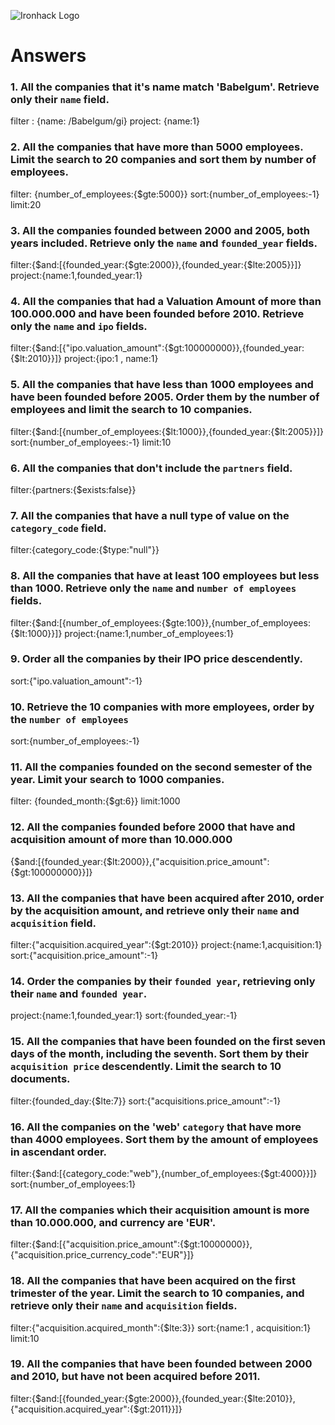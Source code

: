 ![Ironhack Logo](https://i.imgur.com/1QgrNNw.png)

# Answers

### 1. All the companies that it's name match 'Babelgum'. Retrieve only their `name` field.

<!-- Your Code Goes Here -->
filter : {name: /Babelgum/gi} 
project: {name:1}

### 2. All the companies that have more than 5000 employees. Limit the search to 20 companies and sort them by **number of employees**.

<!-- Your Code Goes Here -->
filter: {number_of_employees:{$gte:5000}}
sort:{number_of_employees:-1}
limit:20

### 3. All the companies founded between 2000 and 2005, both years included. Retrieve only the `name` and `founded_year` fields.

<!-- Your Code Goes Here -->
filter:{$and:[{founded_year:{$gte:2000}},{founded_year:{$lte:2005}}]}
project:{name:1,founded_year:1}

### 4. All the companies that had a Valuation Amount of more than 100.000.000 and have been founded before 2010. Retrieve only the `name` and `ipo` fields.

<!-- Your Code Goes Here -->
filter:{$and:[{"ipo.valuation_amount":{$gt:100000000}},{founded_year:{$lt:2010}}]}
project:{ipo:1 , name:1}
### 5. All the companies that have less than 1000 employees and have been founded before 2005. Order them by the number of employees and limit the search to 10 companies.

<!-- Your Code Goes Here -->
filter:{$and:[{number_of_employees:{$lt:1000}},{founded_year:{$lt:2005}}]}
sort:{number_of_employees:-1}
limit:10

### 6. All the companies that don't include the `partners` field.

<!-- Your Code Goes Here -->

filter:{partners:{$exists:false}}

### 7. All the companies that have a null type of value on the `category_code` field.

<!-- Your Code Goes Here -->
filter:{category_code:{$type:"null"}}

### 8. All the companies that have at least 100 employees but less than 1000. Retrieve only the `name` and `number of employees` fields.

<!-- Your Code Goes Here -->
filter:{$and:[{number_of_employees:{$gte:100}},{number_of_employees:{$lt:1000}}]}
project:{name:1,number_of_employees:1}

### 9. Order all the companies by their IPO price descendently.

<!-- Your Code Goes Here -->
sort:{"ipo.valuation_amount":-1}

### 10. Retrieve the 10 companies with more employees, order by the `number of employees`

<!-- Your Code Goes Here -->
sort:{number_of_employees:-1}

### 11. All the companies founded on the second semester of the year. Limit your search to 1000 companies.

<!-- Your Code Goes Here -->
filter: {founded_month:{$gt:6}}
limit:1000

<!-- ### 12. All the companies that have been 'deadpooled' after the third year. -->

<!-- Your Code Goes Here -->

### 12. All the companies founded before 2000 that have and acquisition amount of more than 10.000.000

<!-- Your Code Goes Here -->

{$and:[{founded_year:{$lt:2000}},{"acquisition.price_amount":{$gt:100000000}}]}

### 13. All the companies that have been acquired after 2010, order by the acquisition amount, and retrieve only their `name` and `acquisition` field.

<!-- Your Code Goes Here -->
filter:{"acquisition.acquired_year":{$gt:2010}}
project:{name:1,acquisition:1}
sort:{"acquisition.price_amount":-1}

### 14. Order the companies by their `founded year`, retrieving only their `name` and `founded year`.

<!-- Your Code Goes Here -->
project:{name:1,founded_year:1}
sort:{founded_year:-1}

### 15. All the companies that have been founded on the first seven days of the month, including the seventh. Sort them by their `acquisition price` descendently. Limit the search to 10 documents.

<!-- Your Code Goes Here -->

filter:{founded_day:{$lte:7}}
sort:{"acquisitions.price_amount":-1}

### 16. All the companies on the 'web' `category` that have more than 4000 employees. Sort them by the amount of employees in ascendant order.

<!-- Your Code Goes Here -->
filter:{$and:[{category_code:"web"},{number_of_employees:{$gt:4000}}]}
sort:{number_of_employees:1}

### 17. All the companies which their acquisition amount is more than 10.000.000, and currency are 'EUR'.

<!-- Your Code Goes Here -->
filter:{$and:[{"acquisition.price_amount":{$gt:10000000}},{"acquisition.price_currency_code":"EUR"}]}

### 18. All the companies that have been acquired on the first trimester of the year. Limit the search to 10 companies, and retrieve only their `name` and `acquisition` fields.

<!-- Your Code Goes Here -->
filter:{"acquisition.acquired_month":{$lte:3}}
sort:{name:1 , acquisition:1}
limit:10

### 19. All the companies that have been founded between 2000 and 2010, but have not been acquired before 2011.

<!-- Your Code Goes Here -->
filter:{$and:[{founded_year:{$gte:2000}},{founded_year:{$lte:2010}},{"acquisition.acquired_year":{$gt:2011}}]}

